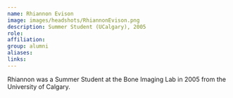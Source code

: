 ```yaml
---
name: Rhiannon Evison
image: images/headshots/RhiannonEvison.png
description: Summer Student (UCalgary), 2005
role: 
affiliation: 
group: alumni
aliases: 
links:
---
```


Rhiannon was a Summer Student at the Bone Imaging Lab in 2005 from the University of Calgary.